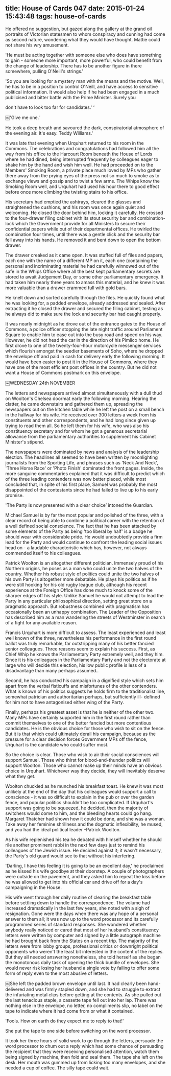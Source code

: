 title: House of Cards 047
date: 2015-01-24 15:43:48
tags: house-of-cards
---

He offered no suggestion, but gazed along the gallery at the grand oil portraits of Victorian statesmen to whom conspiracy and cunning had come as second nature, wondering what they would have thought. Mattie could not share his wry amusement.

'He must be acting together with someone else who does have something to gain - someone more important, more powerful, who could benefit from the change of leadership. There has to be another figure in there somewhere, pulling O'Neill's strings.'

'So you are looking for a mystery man with the means and the motive. Well, he has to be in a position to control O'Neill, and have access to sensitive political information. It would also help if he had been engaged in a much publicised and bitter battle with the Prime Minister. Surely you

don't have to look too far for candidates.' ‘

￼'Give me one.'

He took a deep breath and savoured the dark, conspiratorial atmosphere of the evening air. It's easy. Teddy Williams.'

It was late that evening when Urquhart returned to his room in the Commons. The celebrations and congratulations had followed him all the way from his office to the Harcourt Room beneath the House of Lords where he had dined, being interrupted frequently by colleagues eager to shake him by the hand and wish him well. He had proceeded on to the Members' Smoking Room, a private place much loved by MPs who gather there away from the prying eyes of the press not so much to smoke as to exchange views and gossip and to twist a few arms. The Whips know the Smoking Room well, and Urquhart had used his hour there to good effect before once more climbing the twisting stairs to his office.

His secretary had emptied the ashtrays, cleared the glasses and straightened the cushions, and his room was once again quiet and welcoming. He closed the door behind him, locking it carefully. He crossed to the four-drawer filing cabinet with its stout security bar and combination-lock which the Government provide for all Ministers to secure their confidential papers while out of their departmental offices. He twirled the combination four times, until there was a gentle click and the security bar fell away into his hands. He removed it and bent down to open the bottom drawer.

The drawer creaked as it came open. It was stuffed full of files and papers, each one with the name of a different MP on it, each one (containing the personal and incriminating material he had carefully winnowed out of the safe in the Whips Office where all the best kept parliamentary secrets are stored to await Judgement Day, or some other parliamentary emergency. It had taken him nearly three years to amass this material, and he knew it was more valuable than a drawer crammed full with gold bars.

He knelt down and sorted carefully through the files. He quickly found what he was looking for, a padded envelope, already addressed and sealed. After extracting it he closed the drawer and secured the filing cabinet, testing as he always did to make sure the lock and security bar had caught properly.

It was nearly midnight as he drove out of the entrance gates to the House of Commons, a police officer stopping the late night traffic around Parliament Square to enable him to ease out into the busy road and speed on his way. However, he did not head the car in the direction of his Pimlico home. He first drove to one of the twenty-four-hour motorcycle messenger services which flourish amongst the seedier basements of Soho, where he dropped the envelope off and paid in cash for delivery early the following morning. It would have been easier to post it in the House of Commons, where they have one of the most efficient post offices in the country. But he did not want a House of Commons postmark on this envelope.

￼WEDNESDAY 24th NOVEMBER

The letters and newspapers arrived almost simultaneously with a dull thud on Woolton's Chelsea doormat early the following morning. Hearing the clatter, he came downstairs and gathered them up, spreading the newspapers out on the kitchen table while he left the post on a small bench in the hallway for his wife. He received over 300 letters a week from his constituents and other correspondents, and he had long since given up trying to read them all. So he left them for his wife, who was also his constituency secretary and for whom he got a generous secretarial allowance from the parliamentary authorities to supplement his Cabinet Minister's stipend.

The newspapers were dominated by news and analysis of the leadership election. The headlines all seemed to have been written by moonlighting journalists from the Sporting Life, and phrases such as 'Neck And Neck', 'Three Horse Race' or 'Photo Finish' dominated the front pages. Inside, the more sanguine commentaries explained that it was difficult to predict which of the three leading contenders was now better placed, while most concluded that, in spite of his first place, Samuel was probably the most disappointed of the contestants since he had failed to live up to his early promise.

'The Party is now presented with a clear choice’ intoned the Guardian.

Michael Samuel is by far the most popular and polished of the three, with a clear record of being able to combine a political career with the retention of a well defined social conscience. The fact that he has been attacked by some elements of the Party as being 'too liberal by half' is a badge he should wear with considerable pride. He would undoubtedly provide a firm lead for the Party and would continue to confront the leading social issues head on - a laudable characteristic which has, however, not always commended itself to his colleagues.

Patrick Woolton is an altogether different politician. Immensely proud of his Northern origins, he poses as a man who could unite the two halves of the country. Whether his robust style of politics could unite the two halves of his own Party is altogether more debatable. He plays his politics as if he were still hooking for his old rugby league club, although his recent experience at the Foreign Office has done much to knock some of the sharper edges off his style. Unlike Samuel he would not attempt to lead the Party in any particular philosophical direction, setting great store on a pragmatic approach. But robustness combined with pragmatism has occasionally been an unhappy combination. The Leader of the Opposition has described him as a man wandering the streets of Westminster in search of a fight for any available reason.

Francis Urquhart is more difficult to assess. The least experienced and least well known of the three, nevertheless his performance in the first round ballot was truly remarkable, far outstripping many of his better fancied senior colleagues. Three reasons seem to explain his success. First, as Chief Whip he knows the Parliamentary Party extremely well, and they him. Since it is his colleagues in the Parliamentary Party and not the electorate at large who will decide this election, his low public profile is less of a disadvantage than many perhaps assumed..

Second, he has conducted his campaign in a dignified style which sets him apart from the verbal fisticuffs and misfortunes of the other contenders. What is known of his politics suggests he holds firm to the traditionalist line, somewhat patrician and authoritarian perhaps, but sufficiently ill- defined for him not to have antagonised either wing of the Party.

Finally, perhaps his greatest asset is that he is neither of the other two. Many MPs have certainly supported him in the first round rather than commit themselves to one of the better fancied but more contentious candidates. He is the obvious choice for those who wish to sit on the fence. But it is that which could ultimately derail his campaign, because as the pressure for a clear decision forces Government MPs off the fence, Urquhart is the candidate who could suffer most.

So the choice is clear. Those who wish to air their social consciences will support Samuel. Those who thirst for blood-and-thunder politics will support Woolton. Those who cannot make up their minds have an obvious choice in Urquhart. Whichever way they decide, they will inevitably deserve what they get.

Woolton chuckled as he munched his breakfast toast. He knew it was most unlikely at the end of the day that his colleagues would support a call to conscience - it was so difficult to explain in the pub or over the garden fence, and popular politics shouldn't be too complicated. If Urquhart's support was going to be squeezed, he decided, then the majority of switchers would come to him, and the bleeding hearts could go hang. Margaret Thatcher had shown how it could be done, and she was a woman. Take away her feminine shrillness and the dogmatic inflexibility, he mused, and you had the ideal political leader -Patrick Woolton.

As his wife replenished his tea he debated with himself whether he should rile another prominent rabbi in the next few days just to remind his colleagues of the Jewish issue. He decided against it; it wasn't necessary, the Party's old guard would see to that without his interfering.

'Darling, I have this feeling it is going to be an excellent day,' he proclaimed as he kissed his wife goodbye at their doorstep. A couple of photographers were outside on the pavement, and they asked him to repeat the kiss before he was allowed to get into his official car and drive off for a day's campaigning in the House.

His wife went through her daily routine of clearing the breakfast table before settling down to handle the correspondence. The volume had increased dramatically in the last few years, she noted with a sigh of resignation. Gone were the days when there was any hope of a personal answer to them all; it was now up to the word processor and its carefully programmed series of standard responses. She wondered whether anybody really noticed or cared that most of her husband's constituency letters were written by computer and signed by a little autograph machine he had brought back from the States on a recent trip. The majority of the letters were from lobby groups, professional critics or downright political opponents who weren't the least bit interested in the content of the replies. But they all needed answering nonetheless, she told herself as she began the monotonous daily task of opening the thick bundle of envelopes. She would never risk losing her husband a single vote by failing to offer some form of reply even to the most abusive of letters.

￼She left the padded brown envelope until last. It had clearly been hand-delivered and was firmly stapled down, and she had to struggle to extract the infuriating metal clips before getting at the contents. As she pulled out the last tenacious staple, a cassette tape fell out into her lap. There was nothing else in the envelope, no letter, no compliments slip, no label on the tape to indicate where it had come from or what it contained.

'Fools. How on earth do they expect me to reply to that!'

She put the tape to one side before switching on the word processor.

It took her three hours of solid work to go through the letters, persuade the word processor to chum out a reply which had some chance of persuading the recipient that they were receiving personalised attention, watch them being signed by machine, then fold and seal them. The tape she left on the desk. Her mouth was gummed up from licking too many envelopes, and she needed a cup of coffee. The silly tape could wait.

